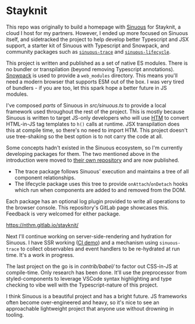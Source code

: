 # Stayknit

This repo was originally to build a homepage with [Sinuous][1] for Stayknit, a
cloud I host for my partners. However, I ended up more focused on Sinuous
itself, and sidetracked the project to help develop better Typescript and JSX
support, a starter kit of Sinuous with Typescript and Snowpack, and community
packages such as [`sinuous-trace`][2] and [`sinuous-lifecycle`][3].

This project is written and published as a set of native ES modules. There is no
bundler or transpilation (beyond removing Typescript annotations). [Snowpack][4]
is used to provide a `web_modules` directory. This means you'll need a modern
browser that supports ESM out of the box. I was very tired of bundlers - if you
are too, let this spark hope a better future in JS modules.

I've composed _parts_ of Sinuous in _src/sinuous.ts_ to provide a local
framework used throughout the rest of the project. This is mostly because
Sinuous is written to target JS-only developers who will use [HTM][5] to convert
HTML-in-JS tag templates to `h()` calls at runtime. JSX transpilation does this
at compile time, so there's no need to import HTM. This project doesn't use
tree-shaking so the best option is to not carry the code at all.

Some concepts hadn't existed in the Sinuous ecosystem, so I'm currently
developing packages for them. The two mentioned above in the introduction were
moved to [their own repository][6] and are now published.

- The trace package follows Sinuous' execution and maintains a tree of all
  component relationships.
- The lifecycle package uses this tree to provide `onAttach`/`onDetach` hooks
  which run when components are added to and removed from the DOM.

Each package has an optional log plugin provided to write all operations to the
browser console. This repository's GitLab page showcases this. Feedback is very
welcomed for either package.

https://nthm.gitlab.io/stayknit/

Next I'll continue working on server-side-rendering and hydration for Sinuous. I
have SSR working ([CI demo][7]) and a mechanism using `sinuous-trace` to collect
observables and event handlers to be re-hydrated at run time. It's a work in
progress.

The last project on the go is in _contrib/babel/_ to factor out CSS-in-JS at
compile-time. Only research has been done. It'll use the preprocessor from
styled-components to leverage VSCode syntax highlighting and type checking to
vibe well with the Typescript-nature of this project.

I think Sinuous is a beautiful project and has a bright future. JS frameworks
often become over-engineered and heavy, so it's nice to see an approachable
lightweight project that anyone use without drowning in tooling.

[1]: https://sinuous.dev
[2]: https://gitlab.com/nthm/sinuous-packages/-/tree/work/sinuous-trace
[3]: https://gitlab.com/nthm/sinuous-packages/-/tree/work/sinuous-lifecycle
[4]: https://snowpack.dev
[5]: https://github.com/developit/htm/
[6]: https://gitlab.com/nthm/sinuous-packages/
[7]: https://gitlab.com/nthm/stayknit/-/jobs/615115580
